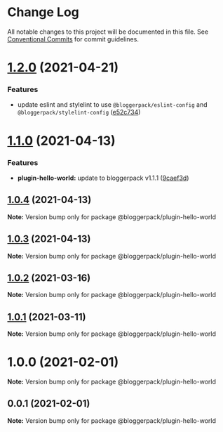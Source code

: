 # Change Log

All notable changes to this project will be documented in this file.
See [Conventional Commits](https://conventionalcommits.org) for commit guidelines.

# [1.2.0](https://github.com/bloggerpack/bloggerpack/compare/@bloggerpack/plugin-hello-world@1.1.0...@bloggerpack/plugin-hello-world@1.2.0) (2021-04-21)


### Features

* update eslint and stylelint to use `@bloggerpack/eslint-config` and `@bloggerpack/stylelint-config` ([e52c734](https://github.com/bloggerpack/bloggerpack/commit/e52c73445c7cdb99b3ec34eef44ecc9c28d63bcf))





# [1.1.0](https://github.com/bloggerpack/bloggerpack/compare/@bloggerpack/plugin-hello-world@1.0.4...@bloggerpack/plugin-hello-world@1.1.0) (2021-04-13)


### Features

* **plugin-hello-world:** update to bloggerpack v1.1.1 ([9caef3d](https://github.com/bloggerpack/bloggerpack/commit/9caef3dae18cab7c21bf495ae11b3b08383b3d37))





## [1.0.4](https://github.com/bloggerpack/bloggerpack/compare/@bloggerpack/plugin-hello-world@1.0.3...@bloggerpack/plugin-hello-world@1.0.4) (2021-04-13)

**Note:** Version bump only for package @bloggerpack/plugin-hello-world





## [1.0.3](https://github.com/bloggerpack/bloggerpack/compare/@bloggerpack/plugin-hello-world@1.0.2...@bloggerpack/plugin-hello-world@1.0.3) (2021-04-13)

**Note:** Version bump only for package @bloggerpack/plugin-hello-world





## [1.0.2](https://github.com/bloggerpack/bloggerpack/compare/@bloggerpack/plugin-hello-world@1.0.1...@bloggerpack/plugin-hello-world@1.0.2) (2021-03-16)

**Note:** Version bump only for package @bloggerpack/plugin-hello-world





## [1.0.1](https://github.com/bloggerpack/bloggerpack/compare/@bloggerpack/plugin-hello-world@1.0.0...@bloggerpack/plugin-hello-world@1.0.1) (2021-03-11)

**Note:** Version bump only for package @bloggerpack/plugin-hello-world





# 1.0.0 (2021-02-01)

**Note:** Version bump only for package @bloggerpack/plugin-hello-world





## 0.0.1 (2021-02-01)

**Note:** Version bump only for package @bloggerpack/plugin-hello-world
